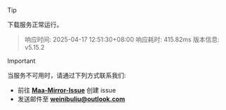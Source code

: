 > [!TIP]
下载服务正常运行。


> 响应时间: 2025-04-17 12:51:30+08:00
> 响应耗时: 415.82ms
> 版本信息: v5.15.2

> [!IMPORTANT]
> 当服务不可用时，请通过下列方式联系我们: 
> - 前往 **[Maa-Mirror-Issue](https://github.com/MaaMirror/Maa-Mirror-Issue/issues)** 创建 issue
> - 发送邮件至 **<a href="mailto:weinibuliu@outlook.com">weinibuliu@outlook.com</a>**